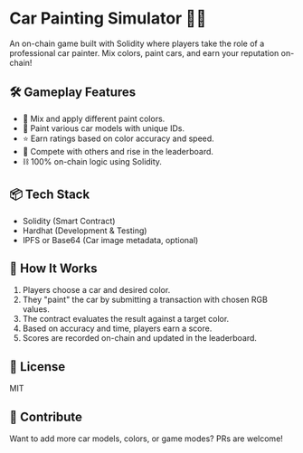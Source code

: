 # Car Painting Simulator 🎨🚗

An on-chain game built with Solidity where players take the role of a professional car painter. Mix colors, paint cars, and earn your reputation on-chain!

## 🛠️ Gameplay Features

- 🎨 Mix and apply different paint colors.
- 🚗 Paint various car models with unique IDs.
- ⭐ Earn ratings based on color accuracy and speed.
- 🔄 Compete with others and rise in the leaderboard.
- ⛓️ 100% on-chain logic using Solidity.
   
## 📦 Tech Stack

- Solidity (Smart Contract)
- Hardhat (Development & Testing)
- IPFS or Base64 (Car image metadata, optional)

## 🚀 How It Works

1. Players choose a car and desired color.  
2. They "paint" the car by submitting a transaction with chosen RGB values.
3. The contract evaluates the result against a target color.
4. Based on accuracy and time, players earn a score.
5. Scores are recorded on-chain and updated in the leaderboard.

## 📄 License

MIT

## 🙌 Contribute

Want to add more car models, colors, or game modes? PRs are welcome!

